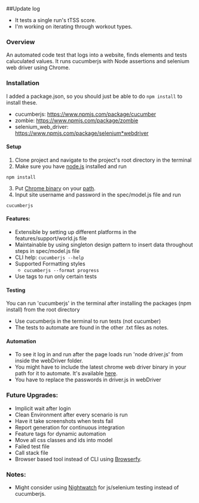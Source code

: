 ##Update log
* It tests a single run's tTSS score. 
* I'm working on iterating through workout types. 

### Overview
An automated code test that logs into a website, finds elements and tests caluculated values. It runs cucumberjs with Node assertions and selenium web driver using Chrome. 

### Installation
I added a package.json, so you should just be able to do `npm install` to install these. 
* cucumberjs: https://www.npmjs.com/package/cucumber
* zombie: https://www.npmjs.com/package/zombie
* selenium_web_driver: https://www.npmjs.com/package/selenium*webdriver

#### Setup
1. Clone project and navigate to the project's root directory in the terminal
2. Make sure you have [node.js](https://nodejs.org/en/) installed and run
```
npm install 
```
3. Put [Chrome binary](http://chromedriver.storage.googleapis.com/index.html) on your [path](https://sites.google.com/a/chromium.org/chromedriver/getting-started). 
4. Input site username and password in the spec/model.js file and run
```
cucumberjs
```

#### Features:
* Extensible by setting up different platforms in the features/support/world.js file
* Maintainable by using singleton design pattern to insert data throughout steps in spec/model.js file
* CLI help: `cucumberjs --help`
* Supported Formatting styles
	* `cucumberjs --format progress`
* Use tags to run only certain tests

#### Testing
You can run 'cucumberjs' in the terminal after installing the packages (npm install) from the root directory
* Use cucumberjs in the terminal to run tests (not cucumber)
* The tests to automate are found in the other .txt files as notes. 

#### Automation
* To see it log in and run after the page loads run 'node driver.js' from inside the webDriver folder. 
* You might have to include the latest chrome web driver binary in your path for it to automate. It's available [here](http://chromedriver.storage.googleapis.com/index.html).
* You have to replace the passwords in driver.js in webDriver

### Future Upgrades:
* Implicit wait after login
* Clean Environment after every scenario is run
* Have it take screenshots when tests fail
* Report generation for continuous integration
* Feature tags for dynamic automation
* Move all css classes and ids into model
* Failed test file 
* Call stack file
* Browser based tool instead of CLI using [Browserfy](http://browserify.org/).

### Notes:
* Might consider using [Nightwatch](http://nightwatchjs.org/) for js/selenium testing instead of cucumberjs. 

